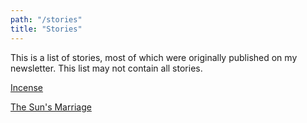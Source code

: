 ```yaml
---
path: "/stories"
title: "Stories"
---
```


This is a list of stories, most of which were originally published on my newsletter. This list may not contain all stories.

[Incense](/stories/incense)

[The Sun's Marriage](/stories/suns-marriage)